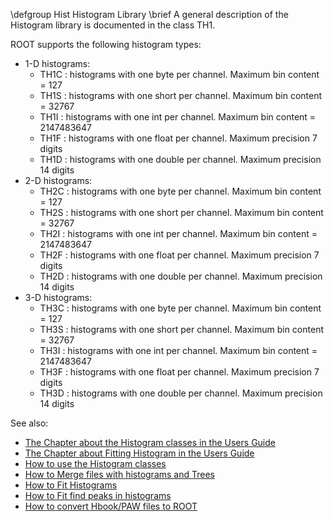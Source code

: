 \defgroup Hist Histogram Library
\brief A general description of the  Histogram library is documented in the class TH1.

ROOT supports the following histogram types:

*   1-D histograms:
    *   TH1C : histograms with one byte per channel. Maximum bin content = 127
    *   TH1S : histograms with one short per channel. Maximum bin content = 32767
    *   TH1I : histograms with one int per channel. Maximum bin content = 2147483647
    *   TH1F : histograms with one float per channel. Maximum precision 7 digits
    *   TH1D : histograms with one double per channel. Maximum precision 14 digits
*   2-D histograms:
    *   TH2C : histograms with one byte per channel. Maximum bin content = 127
    *   TH2S : histograms with one short per channel. Maximum bin content = 32767
    *   TH2I : histograms with one int per channel. Maximum bin content = 2147483647
    *   TH2F : histograms with one float per channel. Maximum precision 7 digits
    *   TH2D : histograms with one double per channel. Maximum precision 14 digits
*   3-D histograms:
    *   TH3C : histograms with one byte per channel. Maximum bin content = 127
    *   TH3S : histograms with one short per channel. Maximum bin content = 32767
    *   TH3I : histograms with one int per channel. Maximum bin content = 2147483647
    *   TH3F : histograms with one float per channel. Maximum precision 7 digits
    *   TH3D : histograms with one double per channel. Maximum precision 14 digits

 See also:

  - [The Chapter about the Histogram classes in the Users Guide](ftp://root.cern.ch/root/doc/3Histograms.pdf)
  - [The Chapter about Fitting Histogram in the Users Guide](ftp://root.cern.ch/root/doc/5FittingHistograms.pdf)
  - [How to use the Histogram classes](http://root.cern.ch/drupal/content/how-use-histograms-classes)
  - [How to Merge files with histograms and Trees](http://root.cern.ch/drupal/content/how-merge-histograms-files)
  - [How to Fit Histograms](http://root.cern.ch/drupal/content/how-fit-histograms-or-data-points)
  - [How to Fit find peaks in histograms](http://root.cern.ch/root/html/tutorials/spectrum/peaks.C.html)
  - [How to convert Hbook/PAW files to ROOT](http://root.cern.ch/drupal/content/how-convert-hbookpaw-files-root-files)
